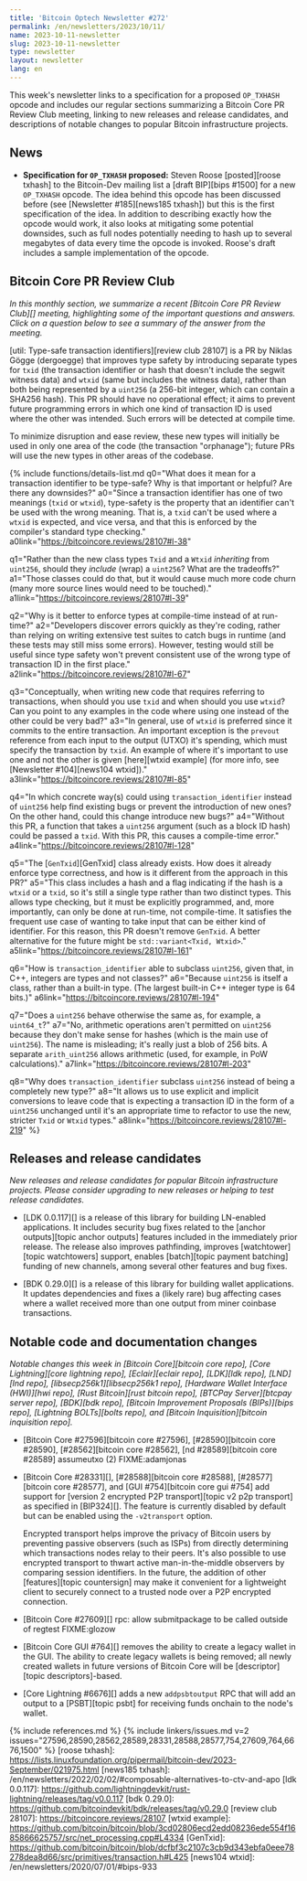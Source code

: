```yaml
---
title: 'Bitcoin Optech Newsletter #272'
permalink: /en/newsletters/2023/10/11/
name: 2023-10-11-newsletter
slug: 2023-10-11-newsletter
type: newsletter
layout: newsletter
lang: en
---
```

This week's newsletter links to a specification for a proposed
`OP_TXHASH` opcode and includes our regular sections summarizing a
Bitcoin Core PR Review Club meeting, linking to new releases and release
candidates, and descriptions of notable changes to popular Bitcoin
infrastructure projects.

## News

- **Specification for `OP_TXHASH` proposed:** Steven Roose [posted][roose
  txhash] to the Bitcoin-Dev mailing list a [draft BIP][bips #1500] for
  a new `OP_TXHASH` opcode.  The idea behind this opcode has been
  discussed before (see [Newsletter #185][news185 txhash]) but this is
  the first specification of the idea.  In addition to describing
  exactly how the opcode would work, it also looks at mitigating some
  potential downsides, such as full nodes potentially needing to hash up
  to several megabytes of data every time the opcode is invoked.
  Roose's draft includes a sample implementation of the opcode.

## Bitcoin Core PR Review Club

*In this monthly section, we summarize a recent [Bitcoin Core PR Review
Club][] meeting, highlighting some of the important questions and
answers.  Click on a question below to see a summary of the answer from
the meeting.*

[util: Type-safe transaction identifiers][review club 28107] is a PR
by Niklas Gögge (dergoegge) that improves type safety by introducing
separate types for `txid` (the transaction identifier or hash that
doesn't include the segwit witness data) and `wtxid` (same but includes
the witness data), rather than both being represented by a `uint256`
(a 256-bit integer, which can contain a SHA256 hash). This PR
should have no operational effect; it aims to prevent future
programming errors in which one kind of transaction ID is used where
the other was intended. Such errors will be detected at compile time.

To minimize disruption and ease review, these new types will initially
be used in only one area of the code (the transaction "orphanage");
future PRs will use the new types in other areas of the codebase.

{% include functions/details-list.md
  q0="What does it mean for a transaction identifier to be type-safe?
      Why is that important or helpful? Are there any downsides?"
  a0="Since a transaction identifier has one of two meanings (`txid`
      or `wtxid`), type-safety is the property that an identifier can't
      be used with the wrong meaning. That is, a `txid` can't be used
      where a `wtxid` is expected, and vice versa, and that this is
      enforced by the compiler's standard type checking."
  a0link="https://bitcoincore.reviews/28107#l-38"

  q1="Rather than the new class types `Txid` and a `Wtxid` _inheriting_
      from `uint256`, should they  _include_ (wrap) a `uint256`?
      What are the tradeoffs?"
  a1="Those classes could do that, but it would cause much more code
      churn (many more source lines would need to be touched)."
  a1link="https://bitcoincore.reviews/28107#l-39"

  q2="Why is it better to enforce types at compile-time instead of at
      run-time?"
  a2="Developers discover errors quickly as they're coding, rather
      than relying on writing extensive test suites to catch bugs in runtime
      (and these tests may still miss some errors). However, testing would
      still be useful since type safety won't prevent consistent use of the
      wrong type of transaction ID in the first place."
  a2link="https://bitcoincore.reviews/28107#l-67"

  q3="Conceptually, when writing new code that requires referring to
      transactions, when should you use `txid` and when should you use
      `wtxid`? Can you point to any examples in the code where using one
      instead of the other could be very bad?"
  a3="In general, use of `wtxid` is preferred since it commits to the
      entire transaction. An important exception is the `prevout`
      reference from each input to the output (UTXO) it's spending,
      which must specify the transaction by `txid`.
      An example of where it's important to use one and not the other is
      given [here][wtxid example] (for more info, see [Newsletter
      #104][news104 wtxid])."
  a3link="https://bitcoincore.reviews/28107#l-85"

  q4="In which concrete way(s) could using `transaction_identifier` instead
      of `uint256` help find existing bugs or prevent the introduction of
      new ones? On the other hand, could this change introduce new bugs?"
  a4="Without this PR, a function that takes a `uint256` argument (such as
      a block ID hash) could be passed a `txid`.
      With this PR, this causes a compile-time error."
  a4link="https://bitcoincore.reviews/28107#l-128"

  q5="The [`GenTxid`][GenTxid] class already exists. How does it
      already enforce type correctness, and how is it different from the
      approach in this PR?"
  a5="This class includes a hash and a flag indicating if the hash is a
      `wtxid` or a `txid`, so it's still a single type rather than two
      distinct types. This allows type checking, but it must be explicitly
      programmed, and, more importantly, can only be done at run-time,
      not compile-time. It satisfies the frequent use case of wanting
      to take input that can be either kind of identifier. For this reason,
      this PR doesn't remove `GenTxid`. A better alternative for the
      future might be `std::variant<Txid, Wtxid>`."
  a5link="https://bitcoincore.reviews/28107#l-161"

  q6="How is `transaction_identifier` able to subclass `uint256`, given
      that, in C++, integers are types and not classes?"
  a6="Because `uint256` is itself a class, rather than a built-in type.
      (The largest built-in C++ integer type is 64 bits.)"
  a6link="https://bitcoincore.reviews/28107#l-194"

  q7="Does a `uint256` behave otherwise the same as, for example, a
      `uint64_t`?"
  a7="No, arithmetic operations aren't permitted on `uint256` because
      they don't make sense for hashes (which is the main use of `uint256`).
      The name is misleading; it's really just a blob of 256 bits.
      A separate `arith_uint256` allows arithmetic (used, for example,
      in PoW calculations)."
  a7link="https://bitcoincore.reviews/28107#l-203"

  q8="Why does `transaction_identifier` subclass `uint256` instead of
      being a completely new type?"
  a8="It allows us to use explicit and implicit conversions to leave
      code that is expecting a transaction ID in the form of a `uint256`
      unchanged until it's an appropriate time to refactor to use the new,
      stricter `Txid` or `Wtxid` types."
  a8link="https://bitcoincore.reviews/28107#l-219"
%}

## Releases and release candidates

*New releases and release candidates for popular Bitcoin infrastructure
projects.  Please consider upgrading to new releases or helping to test
release candidates.*

- [LDK 0.0.117][] is a release of this library for building LN-enabled
  applications.  It includes security bug fixes related to the [anchor
  outputs][topic anchor outputs] features included in the immediately
  prior release.  The release also improves pathfinding, improves
  [watchtower][topic watchtowers] support, enables [batch][topic payment
  batching] funding of new channels, among several other features and
  bug fixes.

- [BDK 0.29.0][] is a release of this library for building wallet
  applications.  It updates dependencies and fixes a (likely rare) bug
  affecting cases where a wallet received more than one output from
  miner coinbase transactions.

## Notable code and documentation changes

*Notable changes this week in [Bitcoin Core][bitcoin core repo], [Core
Lightning][core lightning repo], [Eclair][eclair repo], [LDK][ldk repo],
[LND][lnd repo], [libsecp256k1][libsecp256k1 repo], [Hardware Wallet
Interface (HWI)][hwi repo], [Rust Bitcoin][rust bitcoin repo], [BTCPay
Server][btcpay server repo], [BDK][bdk repo], [Bitcoin Improvement
Proposals (BIPs)][bips repo], [Lightning BOLTs][bolts repo], and
[Bitcoin Inquisition][bitcoin inquisition repo].*

- [Bitcoin Core #27596][bitcoin core #27596], [#28590][bitcoin core #28590], [#28562][bitcoin core #28562], [nd #28589][bitcoin core #28589] assumeutxo (2) FIXME:adamjonas

- [Bitcoin Core #28331][], [#28588][bitcoin core #28588],
  [#28577][bitcoin core #28577], and [GUI #754][bitcoin core gui #754]
  add support for [version 2 encrypted P2P transport][topic v2 p2p
  transport] as specified in [BIP324][].  The feature is currently
  disabled by default but can be enabled using the `-v2transport`
  option.

    Encrypted transport helps improve the privacy of Bitcoin users by
    preventing passive observers (such as ISPs) from directly
    determining which transactions nodes relay to their peers.  It's also
    possible to use encrypted transport to thwart active
    man-in-the-middle observers by comparing session identifiers.  In
    the future, the addition of other [features][topic countersign] may
    make it convenient for a lightweight client to securely connect to a
    trusted node over a P2P encrypted connection.

- [Bitcoin Core #27609][] rpc: allow submitpackage to be called outside of regtest FIXME:glozow

- [Bitcoin Core GUI #764][] removes the ability to create a legacy
  wallet in the GUI.  The ability to create legacy wallets is being
  removed; all newly created wallets in future versions of Bitcoin Core
  will be [descriptor][topic descriptors]-based.

- [Core Lightning #6676][] adds a new `addpsbtoutput` RPC that will add
  an output to a [PSBT][topic psbt] for receiving funds onchain to the
  node's wallet.

{% include references.md %}
{% include linkers/issues.md v=2 issues="27596,28590,28562,28589,28331,28588,28577,754,27609,764,6676,1500" %}
[roose txhash]: https://lists.linuxfoundation.org/pipermail/bitcoin-dev/2023-September/021975.html
[news185 txhash]: /en/newsletters/2022/02/02/#composable-alternatives-to-ctv-and-apo
[ldk 0.0.117]: https://github.com/lightningdevkit/rust-lightning/releases/tag/v0.0.117
[bdk 0.29.0]: https://github.com/bitcoindevkit/bdk/releases/tag/v0.29.0
[review club 28107]: https://bitcoincore.reviews/28107
[wtxid example]: https://github.com/bitcoin/bitcoin/blob/3cd02806ecd2edd08236ede554f1685866625757/src/net_processing.cpp#L4334
[GenTxid]: https://github.com/bitcoin/bitcoin/blob/dcfbf3c2107c3cb9d343ebfa0eee78278dea8d66/src/primitives/transaction.h#L425
[news104 wtxid]: /en/newsletters/2020/07/01/#bips-933
